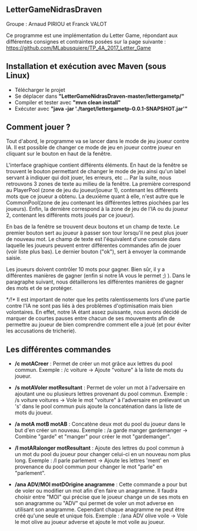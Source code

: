 ## LetterGameNidrasDraven
Groupe : Arnaud PIRIOU et Franck VALOT

Ce programme est une implémentation du Letter Game, répondant aux différentes consignes et contraintes posées sur la page suivante : 
https://github.com/MLabusquiere/TP_4A_2017_Letter_Game

## Installation et exécution avec Maven (sous Linux)

- Télécharger le projet
- Se déplacer dans **"LetterGameNidrasDraven-master/lettergametp/"**
- Compiler et tester avec **"mvn clean install"**
- Exécuter avec **"java -jar './target/lettergametp-0.0.1-SNAPSHOT.jar'"**

## Comment jouer ?

Tout d'abord, le programme va se lancer dans le mode de jeu joueur contre IA. Il est possible de changer ce mode de jeu en joueur contre
joueur en cliquant sur le bouton en haut de la fenêtre.

L'interface graphique contient différents éléments. En haut de la fenêtre se trouvent le bouton permettant de changer le mode de jeu ainsi
qu'un label servant à indiquer qui doit jouer, les erreurs, etc ...
Par la suite, nous retrouvons 3 zones de texte au milieu de la fenêtre. La première correspond au PlayerPool (zone de jeu du joueur/joueur 1),
contenant les différents mots que ce joueur a obtenu. La deuxième quant à elle, n'est autre que le CommonPool(zone de jeu contenant les
différentes lettres piochées par les joueurs). Enfin, la dernière correspond à la zone de jeu de l'IA ou du joueur 2, contenant les différents
mots joués par ce joueur).

En bas de la fenêtre se trouvent deux boutons et un champ de texte. Le premier bouton sert au joueur à passer son tour lorsqu'il ne peut plus
jouer de nouveau mot. Le champ de texte est l'équivalent d'une console dans laquelle les joueurs peuvent entrer différentes commandes afin
de jouer (voir liste plus bas). Le dernier bouton ("ok"), sert à envoyer la commande saisie.

Les joueurs doivent contrôler 10 mots pour gagner. Bien sûr, il y a différentes manières de gagner (enfin si notre IA vous le permet ;) ). 
Dans le paragraphe suivant, nous détaillerons les différentes manières de gagner des mots et de se protéger.

**/!\** Il est important de noter que les petits ralentissements lors d'une partie contre l'IA ne sont pas liés à des problèmes d'optimisation
mais bien volontaires. En effet, notre IA étant assez puissante, nous avons décidé de marquer de courtes pauses entre chacun de ses mouvements
afin de permettre au joueur de bien comprendre comment elle a joué (et pour éviter les accusations de tricherie).

## Les différentes commandes

- **/c motACreer** :
Permet de créer un mot grâce aux lettres du pool commun.
Exemple : /c voiture -> Ajoute "voiture" à la liste de mots du joueur.

- **/s motAVoler motResultant** :
Permet de voler un mot à l'adversaire en ajoutant une ou plusieurs lettres provenant du pool commun.
Exemple : /s voiture voitures -> Vole le mot "voiture" à l'adversaire en prélevant un 's' dans le pool commun puis ajoute la concaténation dans la liste de mots du joueur.

- **/a motA motB motAB** :
Concatène deux mot du pool du joueur dans le but d'en créer un nouveau.
Exemple : /a garde manger gardemanger -> Combine "garde" et "manger" pour créer le mot "gardemanger".

- **/l motARalonger motResultant** :
Ajoute des lettres du pool commun à un mot du pool du joueur pour changer celui-ci en un nouveau nom plus long.
Exemple : /l parle parlement -> Ajoute les lettres 'ment' en provenance du pool commun pour changer le mot "parle" en "parlement".

- **/ana ADV/MOI motDOrigine anagramme** :
Cette commande a pour but de voler ou modifier un mot afin d'en faire un anagramme. Il faudra choisir entre "MOI" qui précise que le
joueur change un de ses mots en son anagramme ou "ADV" qui permet de voler un mot adverse en utilisant son anagramme. Cependant chaque anagramme ne peut être créé qu'une seule et unique fois.
Exemple : /ana ADV olive voile -> Vole le mot olive au joueur adverse et ajoute le mot voile au joueur.
